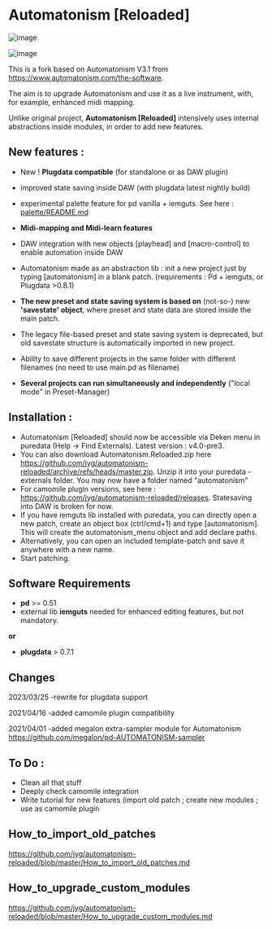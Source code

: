 # Automatonism [Reloaded]
![image](https://user-images.githubusercontent.com/1431894/227710524-edfb046d-e393-48c3-a578-8040f372e282.png)

![image](https://github.com/jyg/automatonism-reloaded/assets/1431894/dbda805b-cfa4-4a82-afad-e6f6d56dfc26)

This is a fork based on Automatonism V3.1 from https://www.automatonism.com/the-software.

The aim is to upgrade Automatonism and use it as a live instrument, with, for example, enhanced midi mapping. 

Unlike original project, **Automatonism [Reloaded]** intensively uses internal abstractions inside modules, in order to add new features.
## New features :

* New ! **Plugdata compatible** (for standalone or as DAW plugin)
* improved state saving inside DAW (with plugdata latest nightly build)

* experimental palette feature for pd vanilla + iemguts. See here : [palette/README.md](https://github.com/jyg/automatonism-reloaded/tree/master/palette/README.md)
  
* **Midi-mapping and Midi-learn features**
* DAW integration with new objects [playhead] and [macro-control] to enable automation inside DAW
* Automatonism made as an abstraction lib : init a new project just by typing [automatonism] in a blank patch. (requirements : Pd + iemguts, or Plugdata >0.8.1) 
* **The new preset and state saving system is based on** (not-so-) new **'savestate' object**, where preset and state data are stored inside the main patch.
* The legacy file-based preset and state saving system is deprecated, but old savestate structure is automatically imported in new project.
* Ability to save different projects in the same folder with different filenames (no need to use main.pd as filename)
* **Several projects can run simultaneously and independently** ("local mode" in Preset-Manager)

## Installation :
* Automatonism [Reloaded] should now be accessible via Deken menu in puredata (Help -> Find Externals). Latest version : v4.0-pre3.
* You can also download Automatonism.Reloaded.zip here  https://github.com/jyg/automatonism-reloaded/archive/refs/heads/master.zip. Unzip it into your puredata - externals folder. You may now have a folder named "automatonism"
* For camomile plugin versions, see here : https://github.com/jyg/automatonism-reloaded/releases. Statesaving into DAW is broken for now.
* If you have iemguts lib installed with puredata, you can directly open a new patch, create an object box (ctrl/cmd+1) and type [automatonism]. This will create the automatonism_menu object and add declare paths.
* Alternatively, you can open an included template-patch and save it anywhere with a new name.
* Start patching.

## Software Requirements
* **pd** >= 0.51
* external lib **iemguts** needed for enhanced editing features, but not mandatory.

**or**

* **plugdata** > 0.7.1

## Changes

2023/03/25	-rewrite for plugdata support

2021/04/16	-added camomile plugin compatibility

2021/04/01	-added megalon extra-sampler module for Automatonism
	https://github.com/megalon/pd-AUTOMATONISM-sampler


## To Do :
* Clean all that stuff
* Deeply check camomile integration
* Write tutorial for new features (import old patch ; create new modules ; use as camomile plugin

## How_to_import_old_patches

https://github.com/jyg/automatonism-reloaded/blob/master/How_to_import_old_patches.md

## How_to_upgrade_custom_modules

https://github.com/jyg/automatonism-reloaded/blob/master/How_to_upgrade_custom_modules.md
